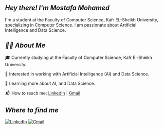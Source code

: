 *Hey there! I'm Mostafa Mohamed*
---

I'm a student at the Faculty of Computer Science, Kafr EL-Sheikh University, specializing in Computer Science. I am passionate about Artificial Intelligence and Data Science.

*🧑‍💻 About Me*
---

🎓 Currently studying at the Faculty of Computer Science, Kafr El-Sheikh University.

💼 Interested in working with Artificial Intelligence (AI) and Data Science.

🚀 Learning more about AI, and Data Science.

📬 How to reach me: [LinkedIn](http://www.linkedin.com/in/mostafa-radad-5803b9377) | [Gmail](mostafamradad97@gmail.com) 


*Where to find me*
---
[![LinkedIn](https://img.shields.io/badge/LinkedIn-0077B5?style=for-the-badge&logo=linkedin&logoColor=white)](http://www.linkedin.com/in/mostafa-radad-5803b9377) [![Gmail](https://img.shields.io/badge/Gmail-D14836?style=for-the-badge&logo=gmail&logoColor=white)](mostafamradad97@gmail.com)
